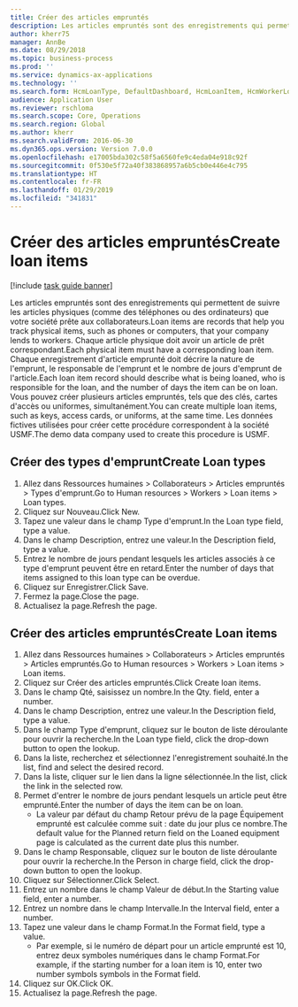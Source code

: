 ```yaml
---
title: Créer des articles empruntés
description: Les articles empruntés sont des enregistrements qui permettent de suivre les articles physiques (comme des téléphones ou des ordinateurs) que votre société prête aux collaborateurs.
author: kherr75
manager: AnnBe
ms.date: 08/29/2018
ms.topic: business-process
ms.prod: ''
ms.service: dynamics-ax-applications
ms.technology: ''
ms.search.form: HcmLoanType, DefaultDashboard, HcmLoanItem, HcmWorkerLookUp
audience: Application User
ms.reviewer: rschloma
ms.search.scope: Core, Operations
ms.search.region: Global
ms.author: kherr
ms.search.validFrom: 2016-06-30
ms.dyn365.ops.version: Version 7.0.0
ms.openlocfilehash: e17005bda302c58f5a6560fe9c4eda04e918c92f
ms.sourcegitcommit: 0f530e5f72a40f383868957a6b5cb0e446e4c795
ms.translationtype: HT
ms.contentlocale: fr-FR
ms.lasthandoff: 01/29/2019
ms.locfileid: "341831"
---
```

# <a name="create-loan-items"></a><span data-ttu-id="4a5e8-103">Créer des articles empruntés</span><span class="sxs-lookup"><span data-stu-id="4a5e8-103">Create loan items</span></span>

[!include [task guide banner](../../includes/task-guide-banner.md)]

<span data-ttu-id="4a5e8-104">Les articles empruntés sont des enregistrements qui permettent de suivre les articles physiques (comme des téléphones ou des ordinateurs) que votre société prête aux collaborateurs.</span><span class="sxs-lookup"><span data-stu-id="4a5e8-104">Loan items are records that help you track physical items, such as phones or computers, that your company lends to workers.</span></span> <span data-ttu-id="4a5e8-105">Chaque article physique doit avoir un article de prêt correspondant.</span><span class="sxs-lookup"><span data-stu-id="4a5e8-105">Each physical item must have a corresponding loan item.</span></span> <span data-ttu-id="4a5e8-106">Chaque enregistrement d'article emprunté doit décrire la nature de l'emprunt, le responsable de l'emprunt et le nombre de jours d'emprunt de l'article.</span><span class="sxs-lookup"><span data-stu-id="4a5e8-106">Each loan item record should describe what is being loaned, who is responsible for the loan, and the number of days the item can be on loan.</span></span> <span data-ttu-id="4a5e8-107">Vous pouvez créer plusieurs articles empruntés, tels que des clés, cartes d'accès ou uniformes, simultanément.</span><span class="sxs-lookup"><span data-stu-id="4a5e8-107">You can create multiple loan items, such as keys, access cards, or uniforms, at the same time.</span></span> <span data-ttu-id="4a5e8-108">Les données fictives utilisées pour créer cette procédure correspondent à la société USMF.</span><span class="sxs-lookup"><span data-stu-id="4a5e8-108">The demo data company used to create this procedure is USMF.</span></span>


## <a name="create-loan-types"></a><span data-ttu-id="4a5e8-109">Créer des types d'emprunt</span><span class="sxs-lookup"><span data-stu-id="4a5e8-109">Create Loan types</span></span>
1. <span data-ttu-id="4a5e8-110">Allez dans Ressources humaines > Collaborateurs > Articles empruntés > Types d'emprunt.</span><span class="sxs-lookup"><span data-stu-id="4a5e8-110">Go to Human resources > Workers > Loan items > Loan types.</span></span>
2. <span data-ttu-id="4a5e8-111">Cliquez sur Nouveau.</span><span class="sxs-lookup"><span data-stu-id="4a5e8-111">Click New.</span></span>
3. <span data-ttu-id="4a5e8-112">Tapez une valeur dans le champ Type d'emprunt.</span><span class="sxs-lookup"><span data-stu-id="4a5e8-112">In the Loan type field, type a value.</span></span>
4. <span data-ttu-id="4a5e8-113">Dans le champ Description, entrez une valeur.</span><span class="sxs-lookup"><span data-stu-id="4a5e8-113">In the Description field, type a value.</span></span>
5. <span data-ttu-id="4a5e8-114">Entrez le nombre de jours pendant lesquels les articles associés à ce type d'emprunt peuvent être en retard.</span><span class="sxs-lookup"><span data-stu-id="4a5e8-114">Enter the number of days that items assigned to this loan type can be overdue.</span></span> 
6. <span data-ttu-id="4a5e8-115">Cliquez sur Enregistrer.</span><span class="sxs-lookup"><span data-stu-id="4a5e8-115">Click Save.</span></span>
7. <span data-ttu-id="4a5e8-116">Fermez la page.</span><span class="sxs-lookup"><span data-stu-id="4a5e8-116">Close the page.</span></span>
8. <span data-ttu-id="4a5e8-117">Actualisez la page.</span><span class="sxs-lookup"><span data-stu-id="4a5e8-117">Refresh the page.</span></span>

## <a name="create-loan-items"></a><span data-ttu-id="4a5e8-118">Créer des articles empruntés</span><span class="sxs-lookup"><span data-stu-id="4a5e8-118">Create Loan items</span></span>
1. <span data-ttu-id="4a5e8-119">Allez dans Ressources humaines > Collaborateurs > Articles empruntés > Articles empruntés.</span><span class="sxs-lookup"><span data-stu-id="4a5e8-119">Go to Human resources > Workers > Loan items > Loan items.</span></span>
2. <span data-ttu-id="4a5e8-120">Cliquez sur Créer des articles empruntés.</span><span class="sxs-lookup"><span data-stu-id="4a5e8-120">Click Create loan items.</span></span>
3. <span data-ttu-id="4a5e8-121">Dans le champ Qté, saisissez un nombre.</span><span class="sxs-lookup"><span data-stu-id="4a5e8-121">In the Qty. field, enter a number.</span></span>
4. <span data-ttu-id="4a5e8-122">Dans le champ Description, entrez une valeur.</span><span class="sxs-lookup"><span data-stu-id="4a5e8-122">In the Description field, type a value.</span></span>
5. <span data-ttu-id="4a5e8-123">Dans le champ Type d'emprunt, cliquez sur le bouton de liste déroulante pour ouvrir la recherche.</span><span class="sxs-lookup"><span data-stu-id="4a5e8-123">In the Loan type field, click the drop-down button to open the lookup.</span></span>
6. <span data-ttu-id="4a5e8-124">Dans la liste, recherchez et sélectionnez l'enregistrement souhaité.</span><span class="sxs-lookup"><span data-stu-id="4a5e8-124">In the list, find and select the desired record.</span></span>
7. <span data-ttu-id="4a5e8-125">Dans la liste, cliquer sur le lien dans la ligne sélectionnée.</span><span class="sxs-lookup"><span data-stu-id="4a5e8-125">In the list, click the link in the selected row.</span></span>
8. <span data-ttu-id="4a5e8-126">Permet d'entrer le nombre de jours pendant lesquels un article peut être emprunté.</span><span class="sxs-lookup"><span data-stu-id="4a5e8-126">Enter the number of days the item can be on loan.</span></span>
    * <span data-ttu-id="4a5e8-127">La valeur par défaut du champ Retour prévu de la page Équipement emprunté est calculée comme suit : date du jour plus ce nombre.</span><span class="sxs-lookup"><span data-stu-id="4a5e8-127">The default value for the Planned return field on the Loaned equipment page is calculated as the current date plus this number.</span></span>  
9. <span data-ttu-id="4a5e8-128">Dans le champ Responsable, cliquez sur le bouton de liste déroulante pour ouvrir la recherche.</span><span class="sxs-lookup"><span data-stu-id="4a5e8-128">In the Person in charge field, click the drop-down button to open the lookup.</span></span>
10. <span data-ttu-id="4a5e8-129">Cliquez sur Sélectionner.</span><span class="sxs-lookup"><span data-stu-id="4a5e8-129">Click Select.</span></span>
11. <span data-ttu-id="4a5e8-130">Entrez un nombre dans le champ Valeur de début.</span><span class="sxs-lookup"><span data-stu-id="4a5e8-130">In the Starting value field, enter a number.</span></span>
12. <span data-ttu-id="4a5e8-131">Entrez un nombre dans le champ Intervalle.</span><span class="sxs-lookup"><span data-stu-id="4a5e8-131">In the Interval field, enter a number.</span></span>
13. <span data-ttu-id="4a5e8-132">Tapez une valeur dans le champ Format.</span><span class="sxs-lookup"><span data-stu-id="4a5e8-132">In the Format field, type a value.</span></span>
    * <span data-ttu-id="4a5e8-133">Par exemple, si le numéro de départ pour un article emprunté est 10, entrez deux symboles numériques dans le champ Format.</span><span class="sxs-lookup"><span data-stu-id="4a5e8-133">For example, if the starting number for a loan item is 10, enter two number symbols symbols in the Format field.</span></span>  
14. <span data-ttu-id="4a5e8-134">Cliquez sur OK.</span><span class="sxs-lookup"><span data-stu-id="4a5e8-134">Click OK.</span></span>
15. <span data-ttu-id="4a5e8-135">Actualisez la page.</span><span class="sxs-lookup"><span data-stu-id="4a5e8-135">Refresh the page.</span></span>

